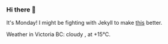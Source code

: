 ### Hi there :wave:

It's Monday! I might be fighting with Jekyll to make [this](https://swissclubtoronto.ca) better.

Weather in Victoria BC: cloudy , at +15°C.
